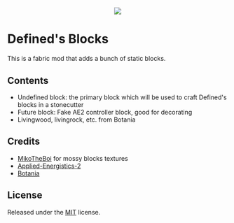 <h1 align="center"><img src="https://cdn.jsdelivr.net/gh/astral-community/Defineds-Blocks@main/assets/logo.png"></h1>

# Defined's Blocks

This is a fabric mod that adds a bunch of static blocks.

## Contents

- Undefined block: the primary block which will be used to craft Defined's blocks in a stonecutter
- Future block: Fake AE2 controller block, good for decorating
- Livingwood, livingrock, etc. from Botania

## Credits

- [MikoTheBoi](https://github.com/MikoTheBoi) for mossy blocks textures
- [Applied-Energistics-2](https://github.com/AppliedEnergistics/Applied-Energistics-2)
- [Botania](https://github.com/VazkiiMods/Botania)

## License

Released under the [MIT](https://github.com/astral-community/Defineds-Blocks/blob/main/LICENSE) license.
